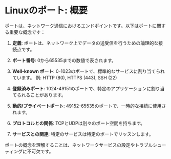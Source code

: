 # Linuxのポート: 概要

ポートは、ネットワーク通信におけるエンドポイントです。以下はポートに関する重要な概念です：

1. **定義**: ポートは、ネットワーク上でデータの送受信を行うための論理的な接続点です。

2. **ポート番号**: 0から65535までの数値で表されます。

3. **Well-known ポート**: 0-1023のポートで、標準的なサービスに割り当てられています。
   例: HTTP (80), HTTPS (443), SSH (22)

4. **登録済みポート**: 1024-49151のポートで、特定のアプリケーションに割り当てられることがあります。

5. **動的/プライベートポート**: 49152-65535のポートで、一時的な接続に使用されます。

6. **プロトコルとの関係**: TCPとUDPは別々のポート空間を持ちます。

7. **サービスとの関連**: 特定のサービスは特定のポートでリッスンします。

ポートの概念を理解することは、ネットワークサービスの設定やトラブルシューティングに不可欠です。
